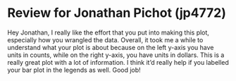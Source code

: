 # Review for Jonathan Pichot (jp4772)

Hey Jonathan, I really like the effort that you put into making this plot, especially how you wrangled the data. Overall, it took me a while to understand what your plot is about because on the left y-axis you have units in counts, while on the right y-axis, you have units in dollars. This is a really great plot with a lot of information. I think it’d really help if you labelled your bar plot in the legends as well. Good job!
